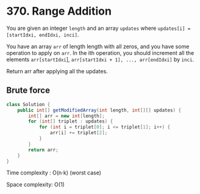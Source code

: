 # 370. Range Addition
You are given an integer ```length``` and an array ```updates``` where ```updates[i] = [startIdxi, endIdxi, inci]```.

You have an array ```arr``` of length length with all zeros, and you have some operation to apply on ```arr```. In the ith operation, you should increment all the elements ```arr[startIdxi```], ```arr[startIdxi + 1], ..., arr[endIdxi]``` by ```inci```.

Return arr after applying all the updates.


## Brute force
```java
class Solution {
    public int[] getModifiedArray(int length, int[][] updates) {
        int[] arr = new int[length];
        for (int[] triplet : updates) {
            for (int i = triplet[0]; i <= triplet[1]; i++) {
                arr[i] += triplet[2];
            }
        }
        return arr;
    }
}
```
Time complexity : O(n⋅k) (worst case) 

Space complexity: O(1)